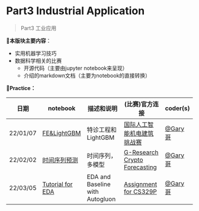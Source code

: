 # Part3 Industrial Application

> Part3 工业应用

**:notebook:本版块主要内容**：

* 实用机器学习技巧
* 数据科学相关的比赛
  * 开源代码（主要由jupyter notebook来呈现）
  * 介绍的markdown文档（主要为notebook的直接转换）

**:dart:Practice：**

| 日期     | notebook                                                     | 描述和说明                      | (比赛)官方连接                                               | coder(s)                                |
| -------- | ------------------------------------------------------------ | ------------------------------- | ------------------------------------------------------------ | --------------------------------------- |
| 22/01/07 | [FE&LightGBM](https://github.com/Gary-code/Machine-Learning-Park/blob/main/Part3%20Industrial%20application/Global%20AI%20Challenge%20for%20Building%20E%26M%20Facilities/FE%26lbgm.ipynb) | 特诊工程和LightGBM              | [国际人工智能机电建筑挑战赛](https://www.globalaichallenge.com/en/competition) | [@Gary哥](https://github.com/Gary-code) |
| 22/02/02 | [时间序列预测](https://github.com/Gary-code/Machine-Learning-Park/tree/main/Part3%20Industrial%20application/G-Research%20Crypto%20Forecasting) | 时间序列，多模型                | [G-Research Crypto Forecasting](https://www.kaggle.com/c/g-research-crypto-forecasting) | [@Gary哥](https://github.com/Gary-code) |
| 22/03/05 | [Tutorial for EDA](https://github.com/Gary-code/Machine-Learning-Park/blob/main/Part3%20Industrial%20application/Tutorial%20for%20EDA%20and%20Baseline/House_Sales_for_EDA_and_Baseline.ipynb) | EDA and Baseline with Autogluon | [Assignment for CS329P](https://c.d2l.ai/stanford-cs329p/assignments.html) | [@Gary哥](https://github.com/Gary-code) |

